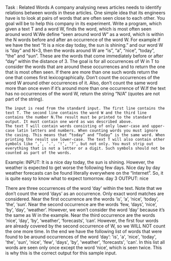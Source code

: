 Task : Related Words
	A company analysing news articles needs to identify relations between words in these articles. One simple idea that its engineers have is to look at pairs of words that are often seen close to each other.
	You goal will be to help this company in its experiment. Write a program, which given a text T and a word W, finds the word, which is most often seen around word W.We define “seen around word W” as a word, which is within the N words before and after an occurrence of the word W.
	For example if we have the text “It is a nice day today, the sun is shining.” and our word W is “day” and N=3, then the words around W are “is”, “a”, “nice”, “today”, “the” and “sun”. These are the words that come immediately before or after “day” within the distance of 3.
	The goal is for all occurrences of W in T to consider the words that are around these occurrences and to return the one that is most often seen. If there are more than one such words return the one that comes first lexicographically.
	Don’t count the occurrences of the word W around other occurrences of it. Also, don’t count the same word more than once even if it’s around more than one occurrence of W.If the text has no occurrences of the word W, return the string “N/A” (quotes are not part of the string).

	The input is read from the standard input. The first line contains the text T. The second line contains the word W and the third line contains the number N.The result must be printed to the standard output. It must contain one word as was described above.
	The text T will contain words consisting of only lower-case and upper-case latin letters and numbers. When counting words you must ignore the casing. This means that “today” and “Today” is the same word. When printing the result use lower-case. The text T will also contain other symbols like ‘,’, ‘.’, ‘!’, ‘?’, but not only. You must strip out everything that is not a letter or a digit. Such symbols should not be counted as part of the words.
	
Example:
INPUT:
	It is a nice day today, the sun is shining. However, the weather is expected to get worse the following few days. Nice day by day weather forecasts can be found literally everywhere on the “Internet”. So, it is quite easy to know what to expect tomorrow.
	day
	3
OUTPUT:
	nice

There are three occurrences of the word ‘day’ within the text. Note that we don’t count the word ‘days’ as an occurrence. Only exact word matches are considered.
Near the first occurrence are the words ‘is’, ‘a’, ‘nice’, ‘today’, ‘the’, ‘sun’.
Near the second occurrence are the words ‘few, ‘days’, ‘nice’, ‘by’, ‘day’, ‘weather’. However, we won’t consider the word ‘day’ because it’s the same as W in the example.
Near the third occurrence are the words ‘nice’, ‘day’, ‘by’, ‘weather’, ‘forecasts’, ‘can’. However, the first four words are already covered by the second occurrence of W, so we WILL NOT count the one more time.
In the end we have the following list of words that were found to be around occurrences of the word ‘day’: 'is', 'a', 'nice', 'today', 'the', 'sun', 'nice', 'few', 'days', 'by', 'weather', 'forecasts', 'can'.
In this list all words are seen only once except the word ‘nice’, which is seen twice. This is why this is the correct output for this sample input.
